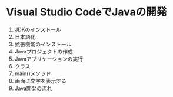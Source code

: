 # Visual Studio CodeでJavaの開発
1. JDKのインストール
2. 日本語化
3. 拡張機能のインストール
4. Javaプロジェクトの作成
5. Javaアプリケーションの実行
6. クラス
7. main()メソッド
8. 画面に文字を表示する
9. Java開発の流れ

